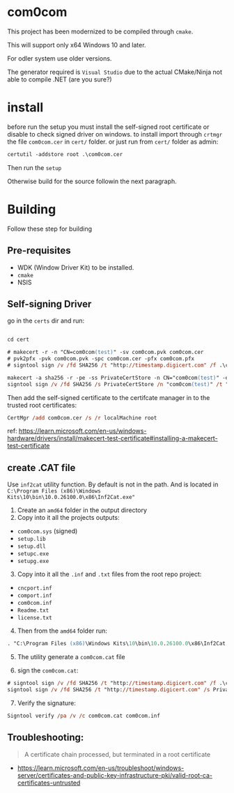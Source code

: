 # com0com

This project has been modernized to be compiled through `cmake`.

This will support only x64 Windows 10 and later.

For odler system use older versions.

The generator required is `Visual Studio` due to the actual CMake/Ninja not able to compile .NET (are you sure?)

# install

before run the setup you must install the self-signed root certificate or disable to check signed driver on windows.
to install import through `crtmgr` the file `com0com.cer` in `cert/` folder.
or just run from `cert/` folder as admin:
```ps
certutil -addstore root .\com0com.cer
```

Then run the `setup`

Otherwise build for the source followin the next paragraph.

# Building

Follow these step for building

## Pre-requisites

- WDK (Window Driver Kit) to be installed.
- `cmake`
- NSIS

## Self-signing Driver

go in the `certs` dir and run:

```ps

cd cert

# makecert -r -n "CN=com0com(test)" -sv com0com.pvk com0com.cer
# pvk2pfx -pvk com0com.pvk -spc com0com.cer -pfx com0com.pfx
# signtool sign /v /fd SHA256 /t "http://timestamp.digicert.com" /f .\com0com.pfx  ..\out\build\x64-Release\sys\Release\com0com.sys

makecert -a sha256 -r -pe -ss PrivateCertStore -n CN="com0com(test)" -eku 1.3.6.1.5.5.7.3.3 com0com.cer 
signtool sign /v /fd SHA256 /s PrivateCertStore /n "com0com(test)" /t "http://timestamp.digicert.com"  ..\out\build\x64-Release\sys\Release\com0com.sys
```


 Then add the self-signed certificate to the certifcate manager in to the trusted root certificates:
```ps
CertMgr /add com0com.cer /s /r localMachine root
```
ref: https://learn.microsoft.com/en-us/windows-hardware/drivers/install/makecert-test-certificate#installing-a-makecert-test-certificate

## create .CAT file

Use `inf2cat` utility function. By default is not in the path.
And is located in `C:\Program Files (x86)\Windows Kits\10\bin\10.0.26100.0\x86\Inf2Cat.exe"`

1. Create an `amd64` folder in the output directory
2. Copy into it all the projects outputs:
- `com0com.sys` (signed)
- `setup.lib`
- `setup.dll`
- `setupc.exe`
- `setupg.exe`
3. Copy into it all the `.inf` and `.txt` files from the root repo project:
- `cncport.inf`
- `comport.inf`
- `com0com.inf`
- `Readme.txt`
- `license.txt`


4. Then from the `amd64` folder run:
```ps
. "C:\Program Files (x86)\Windows Kits\10\bin\10.0.26100.0\x86\Inf2Cat.exe" /driver:. /os:10_x64 /v
```

5. The utility generate a `com0com.cat` file

6. sign the `com0com.cat`:
```ps
# signtool sign /v /fd SHA256 /t "http://timestamp.digicert.com" /f .\com0com.pfx  ..\out\amd64\com0com.cat
signtool sign /v /fd SHA256 /t "http://timestamp.digicert.com" /s PrivateCertStore /n "com0com(test)"  ..\out\amd64\com0com.cat
```

7. Verify the signature:
```ps
Signtool verify /pa /v /c com0com.cat com0com.inf
```

## Troubleshooting:

> A certificate chain processed, but terminated in a root certificate
- https://learn.microsoft.com/en-us/troubleshoot/windows-server/certificates-and-public-key-infrastructure-pki/valid-root-ca-certificates-untrusted


